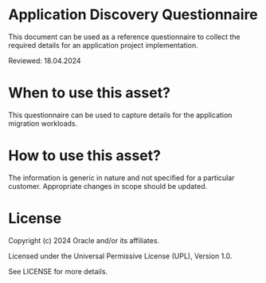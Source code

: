 # Application Discovery Questionnaire

This document can be used as a reference questionnaire to collect the required details for an application project implementation.

Reviewed: 18.04.2024

# When to use this asset?

This questionnaire can be used to capture details for the application migration workloads.

# How to use this asset?

The information is generic in nature and not specified for a particular customer. Appropriate changes in scope should be updated.

# License

Copyright (c) 2024 Oracle and/or its affiliates.

Licensed under the Universal Permissive License (UPL), Version 1.0.

See LICENSE for more details.
